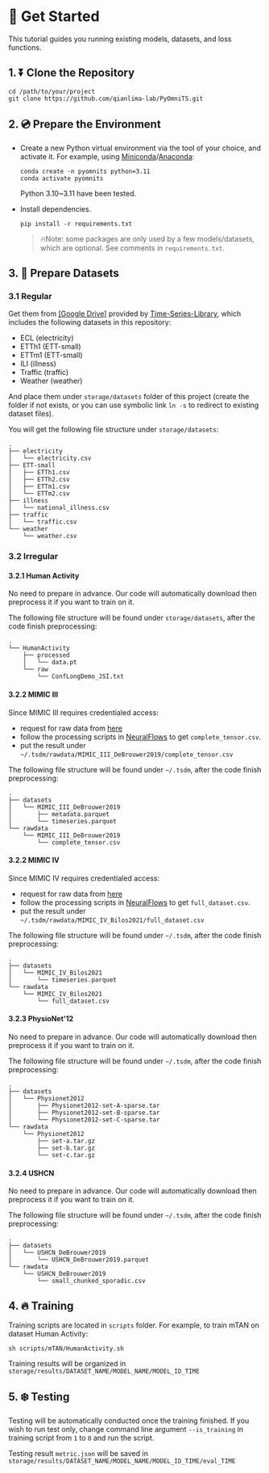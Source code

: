 # 🚀 Get Started

This tutorial guides you running existing models, datasets, and loss functions.

## 1. ⏬ Clone the Repository

```shell
cd /path/to/your/project
git clone https://github.com/qianlima-lab/PyOmniTS.git
```

## 2. 💿 Prepare the Environment

- Create a new Python virtual environment via the tool of your choice, and activate it. For example, using [Miniconda](https://docs.conda.io/en/latest/miniconda.html)/[Anaconda](https://www.anaconda.com/):

    ```
    conda create -n pyomnits python=3.11
    conda activate pyomnits
    ```
    Python 3.10~3.11 have been tested.

- Install dependencies.

    ```shell
    pip install -r requirements.txt
    ```

    > 🔥Note: some packages are only used by a few models/datasets, which are optional. See comments in `requirements.txt`.

## 3. 💾 Prepare Datasets

### 3.1 Regular

Get them from [[Google Drive]](https://drive.google.com/drive/folders/13Cg1KYOlzM5C7K8gK8NfC-F3EYxkM3D2) provided by [Time-Series-Library](https://github.com/thuml/Time-Series-Library), which includes the following datasets in this repository:

- ECL (electricity)
- ETTh1 (ETT-small)
- ETTm1 (ETT-small)
- ILI (illness)
- Traffic (traffic)
- Weather (weather)

And place them under `storage/datasets` folder of this project (create the folder if not exists, or you can use symbolic link `ln -s` to redirect to existing dataset files).

You will get the following file structure under `storage/datasets`:

```
.
├── electricity
│   └── electricity.csv
├── ETT-small
│   ├── ETTh1.csv
│   ├── ETTh2.csv
│   ├── ETTm1.csv
│   └── ETTm2.csv
├── illness
│   └── national_illness.csv
├── traffic
│   └── traffic.csv
└── weather
    └── weather.csv
```

### 3.2 Irregular

#### 3.2.1 Human Activity

No need to prepare in advance.
Our code will automatically download then preprocess it if you want to train on it.

The following file structure will be found under `storage/datasets`, after the code finish preprocessing:
```
.
└── HumanActivity
    ├── processed
    │   └── data.pt
    └── raw
        └── ConfLongDemo_JSI.txt
```

#### 3.2.2 MIMIC III

Since MIMIC III requires credentialed access:
- request for raw data from [here](https://physionet.org/content/mimiciii/1.4/)
- follow the processing scripts in [NeuralFlows](https://github.com/mbilos/neural-flows-experiments/blob/master/nfe/experiments/gru_ode_bayes/data_preproc/mimic_prep.ipynb) to get `complete_tensor.csv`.
- put the result under `~/.tsdm/rawdata/MIMIC_III_DeBrouwer2019/complete_tensor.csv`

The following file structure will be found under `~/.tsdm`, after the code finish preprocessing:
```
.
├── datasets
│   └── MIMIC_III_DeBrouwer2019
│       ├── metadata.parquet
│       └── timeseries.parquet
└── rawdata
    └── MIMIC_III_DeBrouwer2019
        └── complete_tensor.csv
```


#### 3.2.2 MIMIC IV

Since MIMIC IV requires credentialed access:
- request for raw data from [here](https://physionet.org/content/mimiciv/1.0/)
- follow the processing scripts in [NeuralFlows](https://github.com/mbilos/neural-flows-experiments/blob/master/nfe/experiments/gru_ode_bayes/data_preproc) to get `full_dataset.csv`.
- put the result under `~/.tsdm/rawdata/MIMIC_IV_Bilos2021/full_dataset.csv`

The following file structure will be found under `~/.tsdm`, after the code finish preprocessing:
```
.
├── datasets
│   └── MIMIC_IV_Bilos2021
│       └── timeseries.parquet
└── rawdata
    └── MIMIC_IV_Bilos2021
        └── full_dataset.csv
```


#### 3.2.3 PhysioNet'12

No need to prepare in advance.
Our code will automatically download then preprocess it if you want to train on it.

The following file structure will be found under `~/.tsdm`, after the code finish preprocessing:
```
.
├── datasets
│   └── Physionet2012
│       ├── Physionet2012-set-A-sparse.tar
│       ├── Physionet2012-set-B-sparse.tar
│       └── Physionet2012-set-C-sparse.tar
└── rawdata
    └── Physionet2012
        ├── set-a.tar.gz
        ├── set-b.tar.gz
        └── set-c.tar.gz
```

#### 3.2.4 USHCN

No need to prepare in advance.
Our code will automatically download then preprocess it if you want to train on it.

The following file structure will be found under `~/.tsdm`, after the code finish preprocessing:
```
.
├── datasets
│   └── USHCN_DeBrouwer2019
│       └── USHCN_DeBrouwer2019.parquet
└── rawdata
    └── USHCN_DeBrouwer2019
        └── small_chunked_sporadic.csv
```

## 4. 🔥 Training

Training scripts are located in `scripts` folder.
For example, to train mTAN on dataset Human Activity:

```shell
sh scripts/mTAN/HumanActivity.sh
```

Training results will be organized in `storage/results/DATASET_NAME/MODEL_NAME/MODEL_ID_TIME`

## 5. ❄️ Testing

Testing will be automatically conducted once the training finished. 
If you wish to run test only, change command line argument `--is_training` in training script from `1` to `0` and run the script.

Testing result `metric.json` will be saved in `storage/results/DATASET_NAME/MODEL_NAME/MODEL_ID_TIME/eval_TIME`
